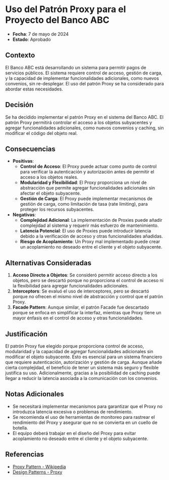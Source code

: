 # Uso del Patrón Proxy para el Proyecto del Banco ABC

- **Fecha**: 7 de mayo de 2024
- **Estado**: Aprobado

## Contexto
El Banco ABC está desarrollando un sistema para permitir pagos de servicios públicos. El sistema requiere control de acceso, gestión de carga, y la capacidad de implementar funcionalidades adicionales, como nuevos convenios, sin re-desplegar. El uso del patrón Proxy se ha considerado para abordar estas necesidades.

## Decisión
Se ha decidido implementar el patrón Proxy en el sistema del Banco ABC. El patrón Proxy permitirá controlar el acceso a los objetos subyacentes y agregar funcionalidades adicionales, como nuevos convenios y caching, sin modificar el código del objeto real.

## Consecuencias
- **Positivas**:
    - **Control de Acceso**: El Proxy puede actuar como punto de control para verificar la autenticación y autorización antes de permitir el acceso a los objetos reales.
    - **Modularidad y Flexibilidad**: El Proxy proporciona un nivel de abstracción que permite agregar funcionalidades adicionales sin afectar el objeto subyacente.
    - **Gestión de Carga**: El Proxy puede implementar mecanismos de gestión de carga, como limitación de tasa (rate limiting), para proteger los recursos subyacentes.
- **Negativas**:
    - **Complejidad Adicional**: La implementación de Proxies puede añadir complejidad al sistema y requerir más esfuerzo de mantenimiento.
    - **Latencia Potencial**: El uso de Proxies puede introducir latencia debido a la verificación de acceso y otras funcionalidades añadidas.
    - **Riesgo de Acoplamiento**: Un Proxy mal implementado puede crear un acoplamiento no deseado entre el cliente y el objeto subyacente.

## Alternativas Consideradas
1. **Acceso Directo a Objetos**: Se consideró permitir acceso directo a los objetos, pero se descartó porque no proporciona el control de acceso ni la flexibilidad para agregar funcionalidades adicionales.
2. **Interceptors**: Se evaluó el uso de interceptores, pero se descartó porque no ofrecen el mismo nivel de abstracción y control que el patrón Proxy.
3. **Facade Pattern**: Aunque similar, el patrón Facade fue descartado porque se enfoca en simplificar la interfaz, mientras que Proxy tiene un mayor énfasis en el control de acceso y otras funcionalidades.

## Justificación
El patrón Proxy fue elegido porque proporciona control de acceso, modularidad y la capacidad de agregar funcionalidades adicionales sin modificar el objeto subyacente. Esto es esencial para un sistema financiero que requiere autenticación, autorización y gestión de carga. Aunque añade cierta complejidad, el beneficio de tener un sistema más seguro y flexible justifica su uso. Adicionalmente, gracias a la posibilidad de caching puede llegar a reducir la latencia asociada a la comunicación con los convenios.

## Notas Adicionales
- Se necesitará implementar mecanismos para garantizar que el Proxy no introduzca latencia excesiva o problemas de rendimiento.
- Se recomienda el uso de herramientas de monitoreo para rastrear el rendimiento del Proxy y asegurar que no se convierta en un cuello de botella.
- El equipo deberá trabajar en el diseño del Proxy para evitar acoplamiento no deseado entre el cliente y el objeto subyacente.

## Referencias
- [Proxy Pattern - Wikipedia](https://en.wikipedia.org/wiki/Proxy_pattern)
- [Design Patterns - Proxy](https://www.oodesign.com/proxy-pattern.html)